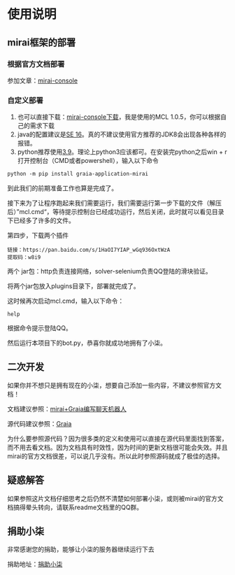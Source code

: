 # 使用说明

## mirai框架的部署



### 根据官方文档部署

参加文章：[mirai-console](https://github.com/mamoe/mirai-console)



### 自定义部署

1. 也可以直接下载：[mirai-console下载](https://github.com/iTXTech/mirai-console-loader/releases)，我是使用的MCL 1.0.5，你可以根据自己的需求下载
2. java的配置建议是[SE 16](https://www.oracle.com/java/technologies/javase-jdk16-downloads.html)。真的不建议使用官方推荐的JDK8会出现各种各样的报错。
3. python推荐使用[3.9](https://www.python.org/downloads/)。理论上python3应该都可。在安装完python之后win + r打开控制台（CMD或者powershell），输入以下命令

```dockerfile
python -m pip install graia-application-mirai
```

到此我们的前期准备工作也算是完成了。



接下来为了让程序跑起来我们需要运行，我们需要运行第一步下载的文件（解压后）”mcl.cmd“，等待提示控制台已经成功运行，然后关闭，此时就可以看见目录下已经多了许多的文件。

第四步，下载两个插件

```
链接：https://pan.baidu.com/s/1HaOI7YIAP_wGq936OxtWzA 
提取码：w8i9 
```

两个 jar包：http负责连接网络，solver-selenium负责QQ登陆的滑块验证。

将两个jar包放入plugins目录下，部署就完成了。

这时候再次启动mcl.cmd，输入以下命令：

```
help
```

根据命令提示登陆QQ。

然后运行本项目下的bot.py，恭喜你就成功地拥有了小柒。



## 二次开发

如果你并不想只是拥有现在的小柒，想要自己添加一些内容，不建议参照官方文档！

文档建议参照：[mirai+Graia编写聊天机器人](https://yooziki.github.io/2020/08/297095/)

源代码建议参照：[Graia](https://github.com/GraiaProject/Application)



为什么要参照源代码？因为很多类的定义和使用可以直接在源代码里面找到答案，而不用去看文档。因为文档具有时效性，因为时间的更新文档很可能会失效。并且mirai的官方文档很差，可以说几乎没有。所以此时参照源码就成了极佳的选择。



## 疑惑解答

如果参照这片文档仔细思考之后仍然不清楚如何部署小柒，或则被mirai的官方文档搞得晕头转向，请联系readme文档里的QQ群。



## 捐助小柒

非常感谢您的捐助，能够让小柒的服务器继续运行下去

捐助地址：[捐助小柒](https://github.com/Moyulingjiu/QQbot/blob/master/doc/donation.png)